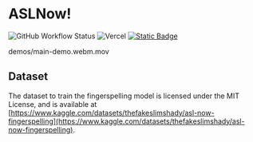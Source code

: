 # ASLNow!
![GitHub Workflow Status](https://img.shields.io/github/actions/workflow/status/Sid220/asl-now/playwright.yml?logo=github&label=Tests) ![Vercel](https://vercelbadge.vercel.app/api/sid220/asl-now) [![Static Badge](https://img.shields.io/badge/Dataset-HuggingFace?label=HuggingFace)](https://huggingface.co/datasets/sid220/asl-now-fingerspelling)

demos/main-demo.webm.mov

## Dataset
The dataset to train the fingerspelling model is licensed under the MIT License, and is available at [https://www.kaggle.com/datasets/thefakeslimshady/asl-now-fingerspelling](https://www.kaggle.com/datasets/thefakeslimshady/asl-now-fingerspelling).